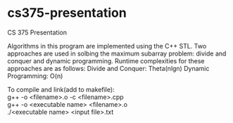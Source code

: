 # cs375-presentation
CS 375 Presentation 

Algorithms in this program are implemented using the C++ STL. Two approaches are used in solbing the maximum subarray problem: divide and conquer and dynamic programming.
Runtime complexities for these approaches are as follows:
Divide and Conquer: Theta(nlgn)
Dynamic Programming: O(n)


To compile and link(add to makefile):<br/>
g++ -o \<filename\>.o -c \<filename\>.cpp\
g++ -o \<executable name\> \<filename\>.o\
./\<executable name\> \<input file\>.txt

